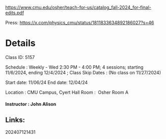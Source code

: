 https://www.cmu.edu/osher/teach-for-us/catalog_fall-2024_for-final-edits.pdf





Press: 
https://x.com/physics_cmu/status/1811833634892186027?s=46


# Details
Class ID: 5157

Schedule : Weekly - Wed 2:30 PM - 4:00 PM; 4 sessions; starting 11/6/2024, ending 12/4/2024 ; Class Skip Dates : (No class on 11/27/2024)

Start date: 11/06/24
End date: 12/04/24

Location : CMU Campus, Cyert Hall
Room :  Osher Room A

#### **Instructor :** John Alison


## Links: 



202407121431
